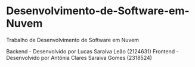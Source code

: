 # Desenvolvimento-de-Software-em-Nuvem
Trabalho de Desenvolvimento de Software em Nuvem

Backend - Desenvolvido por Lucas Saraiva Leão (2124631)
Frontend - Desenvolvido por Antônia Clares Saraiva Gomes (2318524)